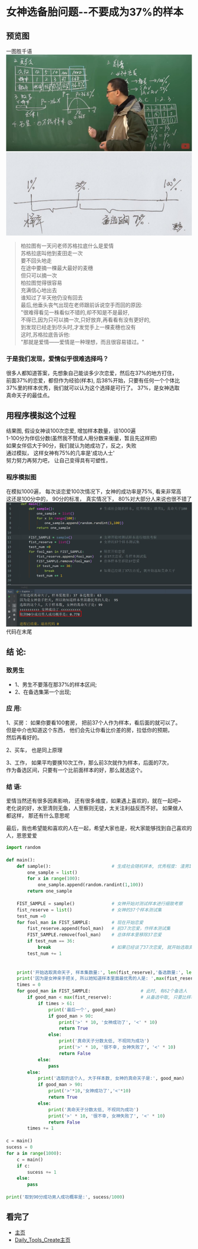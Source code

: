 女神选备胎问题--不要成为37%的样本   
====

## 预览图   
一图胜千语  
![goddess1](https://github.com/KissMyLady/Daily_Tools_Create/blob/master/Goddess/goddess.jpg)   
![goddess2](https://github.com/KissMyLady/Daily_Tools_Create/blob/master/Goddess/goddess2.jpg)  

> 柏拉图有一天问老师苏格拉底什么是爱情  
> 苏格拉底叫他到麦田走一次  
> 要不回头地走  
> 在途中要摘一棵最大最好的麦穗  
> 但只可以摘一次  
> 柏拉图觉得很容易  
> 充满信心地出去  
> 谁知过了半天他仍没有回去  
> 最后,他垂头丧气出现在老师跟前诉说空手而回的原因:   
> "很难得看见一株看似不错的,却不知是不是最好,  
> 不得已,因为只可以摘一次,只好放弃,再看看有没有更好的,  
> 到发现已经走到尽头时,才发觉手上一棵麦穗也没有  
> 这时,苏格拉底告诉他:  
> "那就是爱情——爱情是一种理想，而且很容易错过。"  

### 于是我们发现，爱情似乎很难选择吗？  
很多人都知道答案，先想象自己能谈多少次恋爱，然后在37%的地方打住，  
前面37%的恋爱，都但作为经验(样本), 后38%开始，只要有任何一个个体比  
37%里的样本优秀，我们就可以认为这个选择是可行了。 37%，是女神选取  
真命天子的最佳点。  

## 用程序模拟这个过程  
结果图, 假设女神谈100次恋爱,  增加样本数量，谈1000遍  
1-100分为伴侣分数(虽然我不赞成人用分数来衡量，暂且先这样把)  
如果女伴侣大于90分，我们就认为她成功了，反之，失败    
通过模拟， 这样女神有75%的几率是'成功人士'  
努力努力再努力吧， 让自己变得具有可塑性，   
### 程序模拟图
在模拟1000遍， 每次谈恋爱100次情况下，女神的成功率是75%, 看来非常高    
这还是100分中的， 90分的标准， 真实情况下， 80%对大部分人来说也很不错了    
![goddess3](https://github.com/KissMyLady/Daily_Tools_Create/blob/master/Goddess/goddess3.jpg)   
代码在末尾  

## 结  论:
### 致男生  
* 1、男生不要落在那37%的样本区间;  
* 2、在备选集第一个出现;  

### 应  用:
1、买房： 如果你要看100套房， 把前37个人作为样本，看后面的就可以了。  
  但是中介也知道这个东西， 他们会先让你看比价差的房，拉低你的预期，  
  然后再看好的。

2、买车， 也是同上原理 

3、工作， 如果平均要换10次工作，那么前3次就作为样本，后面的7次，  
  作为备选区间，只要有一个比前面样本的好，那么就选这个。  
  
### 结  语:  
爱情当然还有很多因素影响， 还有很多维度，如果遇上喜欢的，就在一起吧~    
老化说的好，水至清则无鱼，人至察则无徒，太关注利益反而不好。 如果做人  
都这样， 那还有什么意思呢  

最后，我也希望能和喜欢的人在一起，希望大家也是，祝大家能够找到自己喜欢的人，恩恩爱爱  

```Python
import random

def main():
    def sample():                       # 生成社会随机样本, 优秀程度: 渣男1, 真命天子100
        one_sample = list()
        for x in range(100):
            one_sample.append(random.randint(1,100))
        return one_sample
    
    FIST_SAMPLE = sample()              # 女神开始对测试样本进行细致考察
    fist_reserve = list()               # 女神的37个样本测试集
    test_num =0
    for fool_man in FIST_SAMPLE:        # 现在开始恋爱
        fist_reserve.append(fool_man)   # 前37次恋爱，作样本测试集
        FIST_SAMPLE.remove(fool_man)    # 总体样本里移除37恋爱
        if test_num == 36:
            break                       # 如果已经谈了37次恋爱, 就开始选取真命天子
        test_num += 1
    
    
    print('开始选取真命天子, 样本集数量:', len(fist_reserve),'备选数量:', len(FIST_SAMPLE))
    print('因为是女神亲手把关, 所以她知道样本里面最优秀的人是: ',max(fist_reserve))
    times = 0
    for good_man in FIST_SAMPLE:                   # 此时, 有62个备选人
        if good_man < max(fist_reserve):           # 从备选中取, 只要比样本测试集的优秀, 就行
            if times > 61:
                print('最后一个', good_man)
                if good_man > 90:
                    print('>' * 10, '女神成功了', '<' * 10)
                    return True
                else:
                    print('真命天子分数太低, 不视同为成功')
                    print('>' * 10, '很不幸, 女神失败了', '<' * 10)
                    return False
            else:
                pass
        else:
            print('选取的这个人, 大于样本数, 女神的真命天子是:', good_man)
            if good_man > 90:
                print('>'*10,'女神成功了','<'*10)
                return True
            else:
                print('真命天子分数太低, 不视同为成功')
                print('>' * 10, '很不幸, 女神失败了', '<' * 10)
                return False
        times += 1

c = main()
sucess = 0
for a in range(1000):
    c = main()
    if c:
        sucess += 1
    else:
        pass
    
print('取到90分成功男人成功概率是:', sucess/1000)
```
## 看完了  
- [主页](https://github.com/KissMyLady)  
- [Daily_Tools_Create主页](https://github.com/KissMyLady/Daily_Tools_Create/tree/master)  
